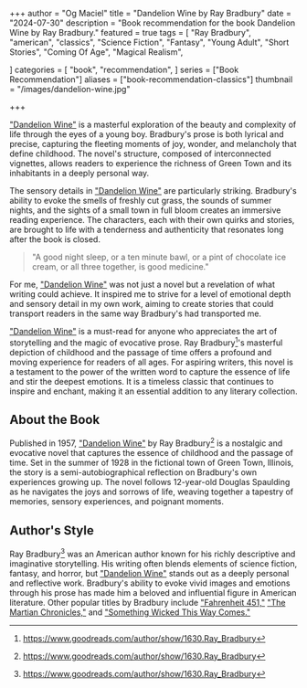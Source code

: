 +++
author = "Og Maciel"
title = "Dandelion Wine by Ray Bradbury"
date = "2024-07-30"
description = "Book recommendation for the book Dandelion Wine by Ray Bradbury."
featured = true
tags = [
    "Ray Bradbury",
    "american",
    "classics",
    "Science Fiction",
    "Fantasy",
    "Young Adult",
    "Short Stories",
    "Coming Of Age",
    "Magical Realism",

]
categories = [
    "book",
    "recommendation",
]
series = ["Book Recommendation"]
aliases = ["book-recommendation-classics"]
thumbnail = "/images/dandelion-wine.jpg"

+++

<a href="https://amzn.to/4ffB8iy" rel="nofollow" target="_blank">"Dandelion Wine"</a> is a masterful exploration of the beauty and complexity of life through the eyes of a young boy. Bradbury's prose is both lyrical and precise, capturing the fleeting moments of joy, wonder, and melancholy that define childhood. The novel's structure, composed of interconnected vignettes, allows readers to experience the richness of Green Town and its inhabitants in a deeply personal way.

The sensory details in <a href="https://amzn.to/4ffB8iy" rel="nofollow" target="_blank">"Dandelion Wine"</a> are particularly striking. Bradbury's ability to evoke the smells of freshly cut grass, the sounds of summer nights, and the sights of a small town in full bloom creates an immersive reading experience. The characters, each with their own quirks and stories, are brought to life with a tenderness and authenticity that resonates long after the book is closed.

> "A good night sleep, or a ten minute bawl, or a pint of chocolate ice cream, or all three together, is good medicine."

For me, <a href="https://amzn.to/4ffB8iy" rel="nofollow" target="_blank">"Dandelion Wine"</a> was not just a novel but a revelation of what writing could achieve. It inspired me to strive for a level of emotional depth and sensory detail in my own work, aiming to create stories that could transport readers in the same way Bradbury's had transported me.

<a href="https://amzn.to/4ffB8iy" rel="nofollow" target="_blank">"Dandelion Wine"</a> is a must-read for anyone who appreciates the art of storytelling and the magic of evocative prose. Ray Bradbury[^1]'s masterful depiction of childhood and the passage of time offers a profound and moving experience for readers of all ages. For aspiring writers, this novel is a testament to the power of the written word to capture the essence of life and stir the deepest emotions. It is a timeless classic that continues to inspire and enchant, making it an essential addition to any literary collection.

## About the Book

Published in 1957, <a href="https://amzn.to/4ffB8iy" rel="nofollow" target="_blank">"Dandelion Wine"</a> by Ray Bradbury[^1] is a nostalgic and evocative novel that captures the essence of childhood and the passage of time. Set in the summer of 1928 in the fictional town of Green Town, Illinois, the story is a semi-autobiographical reflection on Bradbury's own experiences growing up. The novel follows 12-year-old Douglas Spaulding as he navigates the joys and sorrows of life, weaving together a tapestry of memories, sensory experiences, and poignant moments.

## Author's Style

Ray Bradbury[^1] was an American author known for his richly descriptive and imaginative storytelling. His writing often blends elements of science fiction, fantasy, and horror, but <a href="https://amzn.to/4ffB8iy" rel="nofollow" target="_blank">"Dandelion Wine"</a> stands out as a deeply personal and reflective work. Bradbury's ability to evoke vivid images and emotions through his prose has made him a beloved and influential figure in American literature. Other popular titles by Bradbury include <a href="https://amzn.to/4bXWhuQ" rel="nofollow" target="_blank">"Fahrenheit 451,"</a> <a href="https://amzn.to/3Ymjq6W" rel="nofollow" target="_blank">"The Martian Chronicles,"</a> and <a href="https://amzn.to/3AcoqB1" rel="nofollow" target="_blank">"Something Wicked This Way Comes."</a>

[^1]: https://www.goodreads.com/author/show/1630.Ray_Bradbury
